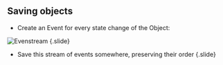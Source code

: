 ## Saving objects

- Create an Event for every state change of the Object:

![Evenstream](static/img/eventstream.png)
{.slide}

- Save this stream of events somewhere, preserving their order
{.slide}
